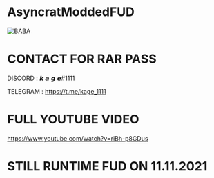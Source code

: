 # AsyncratModdedFUD
![BABA](https://user-images.githubusercontent.com/33943300/141243071-8e4c11dd-3226-4abd-8030-a6c78db031d1.gif)


# CONTACT FOR RAR PASS
DISCORD : 𝙠 𝙖 𝙜 𝙚#1111

TELEGRAM : https://t.me/kage_1111

# FULL YOUTUBE VIDEO
https://www.youtube.com/watch?v=riBh-p8GDus
# STILL RUNTIME FUD ON 11.11.2021

